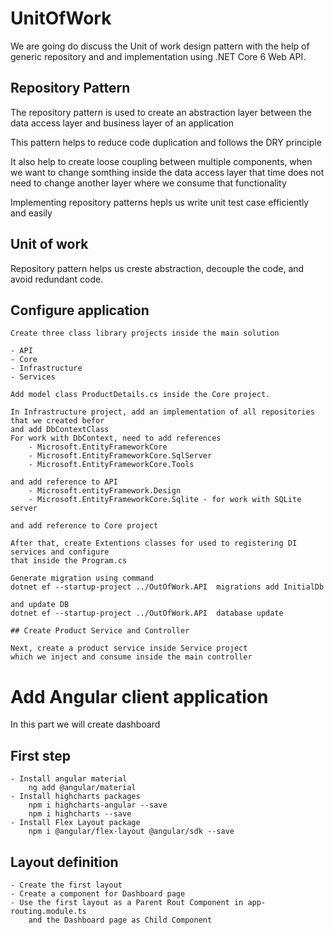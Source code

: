 # UnitOfWork

We are going do discuss the Unit of work design pattern with the help of
generic repository and and implementation using .NET Core 6 Web API.

## Repository Pattern

The repository pattern is used to create an abstraction layer 
between the data access layer and business layer of an application

This pattern helps to reduce code duplication and follows the DRY principle

It also help to create loose coupling between multiple components, 
when we want to change somthing inside the data access layer that time 
does not need to change another layer where we consume that functionality

Implementing repository patterns hepls us write unit test case efficiently and easily

## Unit of work

Repository pattern helps us creste abstraction, decouple the code,
and avoid redundant code.

## Configure application

    Create three class library projects inside the main solution

    - API
    - Core
    - Infrastructure
    - Services

    Add model class ProductDetails.cs inside the Core project.

    In Infrastructure project, add an implementation of all repositories that we created befor
    and add DbContextClass
    For work with DbContext, need to add references
        - Microsoft.EntityFrameworkCore
        - Microsoft.EntityFrameworkCore.SqlServer
        - Microsoft.EntityFrameworkCore.Tools

    and add reference to API
        - Microsoft.entityFramework.Design
        - Microsoft.EntityFrameworkCore.Sqlite - for work with SQLite server

    and add reference to Core project

    After that, create Extentions classes for used to registering DI services and configure 
    that inside the Program.cs

    Generate migration using command
    dotnet ef --startup-project ../OutOfWork.API  migrations add InitialDb

    and update DB
    dotnet ef --startup-project ../OutOfWork.API  database update

    ## Create Product Service and Controller

    Next, create a product service inside Service project 
    which we inject and consume inside the main controller


# Add Angular client application

In this part we will create dashboard

## First step

    - Install angular material
        ng add @angular/material
    - Install highcharts packages
        npm i highcharts-angular --save
        npm i highcharts --save 
    - Install Flex Layout package
        npm i @angular/flex-layout @angular/sdk --save

## Layout definition

    - Create the first layout
    - Create a component for Dashboard page
    - Use the first layout as a Parent Rout Component in app-routing.module.ts 
        and the Dashboard page as Child Component



